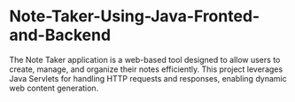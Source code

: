 # Note-Taker-Using-Java-Fronted-and-Backend
The Note Taker application is a web-based tool designed to allow users to create, manage, and organize their notes efficiently. This project leverages Java Servlets for handling HTTP requests and responses, enabling dynamic web content generation.
